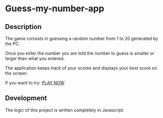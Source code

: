 # Guess-my-number-app


<h2> Description </h2>

<p>The game consists in guessing a random number from 1 to 20 generated by the PC.

Once you enter the number you are told the number to guess is smaller or larger than what you entered.

The application keeps track of your scores and displays your best score on the screen. 

If you want to try: <a href="https://guessmynum-albertopiazzini.netlify.app">PLAY NOW</a></p>

<h2> Development </h2>

<p>The logic of this project is written completely in Javascript. </p>



